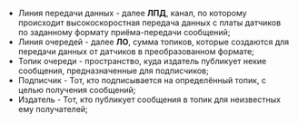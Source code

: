 - Линия передачи данных - далее **ЛПД**, канал, по которому происходит высокоскоростная передача данных с платы датчиков по заданному формату приёма-передачи сообщений;
- Линия очередей - далее **ЛО**, сумма топиков, которые создаются для передачи данных от датчиков в преобразованном формате;
- Топик очереди - пространство, куда издатель публикует некие сообщения, предназначенные для подписчиков;
- Подписчик - Тот, кто подписывается на определённый топик, с целью получения сообщений;
- Издатель - Тот, кто публикует сообщения в топик для неизвестных ему получателей;